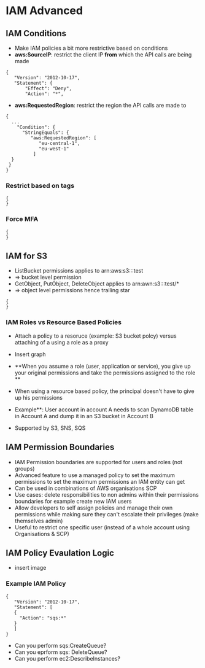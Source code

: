 # IAM Advanced



## IAM Conditions

- Make IAM policies a bit more restrictive based on conditions
- **aws:SourceIP**: restrict the client IP **from** which the API calls are being made 

```
{ 
   "Version": "2012-10-17",
   "Statement": {
       "Effect": "Deny", 
       "Action": "*", 
```

- **aws:RequestedRegion**: restrict the region the API calls are made to 

```
{
  ...
    "Condition": {
      "StringEquals": {
         "aws:RequestedRegion": [
            "eu-central-1", 
            "eu-west-1"
          ]
  }
 }
}
```



### Restrict based on tags

```
{
}
```



### Force MFA

```
{
}
```



## IAM for S3

- ListBucket permissions applies to arn:aws:s3:::test
- => bucket level permission
- GetObject, PutObject, DeleteObject applies to arn:awn:s3:::test/*
- => object level permissions hence trailing star

```
{
}
```



### IAM Roles vs Resource Based Policies

- Attach a policy to a resoruce (example: S3 bucket polcy) versus attaching of a using a role as a proxy

  

- Insert graph

  

- **When you assume a role (user, application or service), you give up your original permissions and take the permissions assigned to the role **

- When using a resource based policy, the principal doesn't have to give up his permissions

- Example**: User account in account A needs to scan DynamoDB table in Account A and dump it in an S3 bucket in Account B

- Supported by S3, SNS, SQS 



## IAM Permission Boundaries

- IAM Permission boundaries are supported for users and roles (not groups)
- Advanced feature to use a managed policy to set the maximum permissions to set the maximum permissions an IAM entity can get 
- Can be used in combinations of AWS organisations SCP
- Use cases: delete responsibilities to non admins within their permissions boundaries for example create new IAM users
- Allow developers to self assign policies and manage their own permissions while making sure they can't escalate their privileges (make themselves admin)
- Useful to restrict one specific user (instead of a whole account using Organisations & SCP)



## IAM Policy Evaulation Logic

- insert image



### Example IAM Policy

```
{
   "Version": "2012-10-17",
   "Statement": [
   {
     "Action": "sqs:*"
   }
   ]
}
```



- Can you perform sqs:CreateQueue?
- Can you eprform sqs: DeleteQueue?
- Can you perform ec2:DescribeInstances? 

